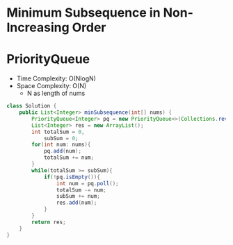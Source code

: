 # Minimum Subsequence in Non-Increasing Order

# PriorityQueue

- Time Complexity: O(NlogN)
- Space Complexity: O(N)
  - N as length of nums

```java
class Solution {
    public List<Integer> minSubsequence(int[] nums) {
        PriorityQueue<Integer> pq = new PriorityQueue<>(Collections.reverseOrder());
        List<Integer> res = new ArrayList();
        int totalSum = 0,
            subSum = 0;
        for(int num: nums){
            pq.add(num);
            totalSum += num;
        }
        while(totalSum >= subSum){
            if(!pq.isEmpty()){
                int num = pq.poll();
                totalSum -= num;
                subSum += num;
                res.add(num);
            }
        }
        return res;
    }
}
```
